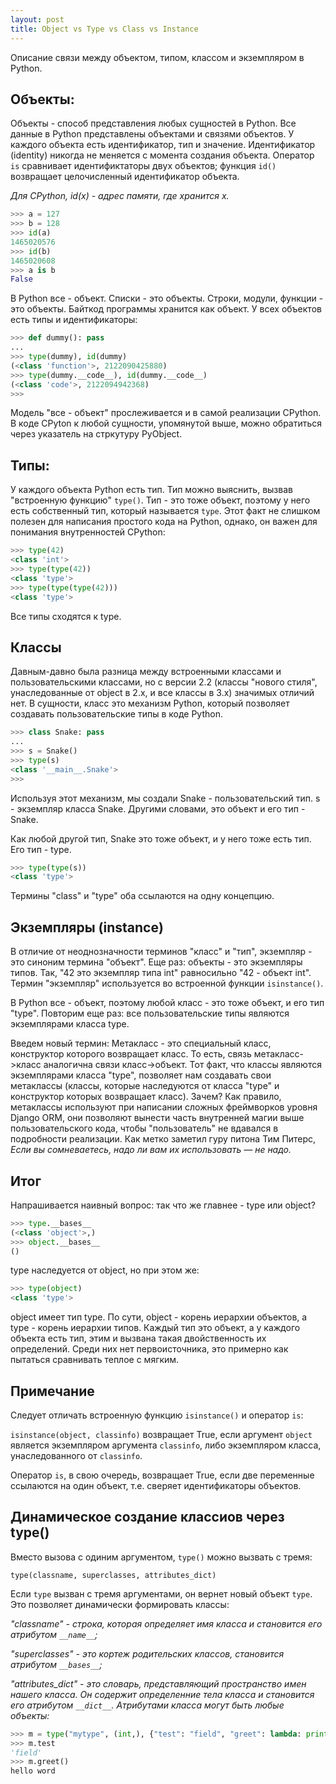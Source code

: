 ```yaml
---
layout: post
title: Object vs Type vs Class vs Instance
---
```


Описание связи между объектом, типом, классом и экземпляром в Python.

## Объекты:

Объекты - способ представления любых сущностей в Python. Все данные в Python представлены объектами и связями объектов. 
У каждого объекта есть идентификатор, тип и значение. Идентификатор (identity) никогда не меняется с момента создания объекта. 
Оператор `is` сравнивает идентификтаторы двух объектов; функция `id()` возвращает целочисленный идентификатор объекта.

*Для CPython, id(x) - адрес памяти, где хранится x.*

```python
>>> a = 127
>>> b = 128
>>> id(a)
1465020576
>>> id(b)
1465020608
>>> a is b
False
```

В Python все - объект. Списки - это объекты. Строки, модули, функции - это объекты. Байткод программы хранится как объект. У всех объектов есть типы и идентификаторы:

```python
>>> def dummy(): pass
...
>>> type(dummy), id(dummy)
(<class 'function'>, 2122090425880)
>>> type(dummy.__code__), id(dummy.__code__)
(<class 'code'>, 2122094942368)
>>>
```

Модель "все - объект" прослеживается и в самой реализации CPython. В коде CPyton к любой сущности, упомянутой выше, можно обратиться через указатель на стркутуру PyObject.

## Типы:
У каждого объекта Python есть тип. Тип можно выяснить, вызвав "встроенную функцию" `type()`. Тип - это тоже объект, поэтому у него есть собственный тип, который называется `type`. Этот факт не слишком полезен для написания простого кода на Python, однако, он важен для понимания внутренностей CPython:

```python
>>> type(42)
<class 'int'>
>>> type(type(42))
<class 'type'>
>>> type(type(type(42)))
<class 'type'>
```
Все типы сходятся к type.

## Классы
Давным-давно была разница между встроенными классами и пользовательскими классами, но с версии 2.2 (классы "нового стиля", унаследованные от object в 2.x, и все классы в 3.x) значимых отличий нет. В сущности, класс это механизм Python, который позволяет создавать пользовательские типы в коде Python.
```python
>>> class Snake: pass
...
>>> s = Snake()
>>> type(s)
<class '__main__.Snake'>
>>>
```
Используя этот механизм, мы создали Snake - пользовательский тип. s - экземпляр класса Snake. Другими словами, это объект и его тип - Snake.

Как любой другой тип, Snake это тоже объект, и у него тоже есть тип. Его тип - type.

```python
>>> type(type(s))
<class 'type'>
```

Термины "class" и "type" оба ссылаются на одну концепцию.

## Экземпляры (instance)
В отличие от неоднозначности терминов "класс" и "тип", экземпляр - это синоним термина "объект".
Еще раз: объекты - это экземпляры типов. Так, "42 это экземпляр типа int" равносильно "42 - объект int". 
Термин "экземпляр" используется во встроенной функции `isinstance()`.

В Python все - объект, поэтому любой класс - это тоже объект, и его тип "type". 
Повторим еще раз: все пользовательские типы являются экземплярами класса type. 

Введем новый термин: Метакласс - это специальный класс, конструктор которого возвращает класс. То есть, связь метакласс->класс аналогична связи класс->объект. Тот факт, что классы являются экземплярами класса "type", позволяет нам создавать свои метаклассы (классы, которые наследуются от класса "type" и конструктор которых возвращает класс). Зачем? Как правило, метаклассы используют при написании сложных фреймворков уровня Django ORM, они позволяют вынести часть внутренней магии выше пользовательского кода, чтобы "пользователь" не вдавался в подробности реализации. Как метко заметил гуру питона Тим Питерс, *Если вы сомневаетесь, надо ли вам их использовать — не надо.*

## Итог
Напрашивается наивный вопрос: так что же главнее - type или object?
```python
>>> type.__bases__
(<class 'object'>,)
>>> object.__bases__
()
```
type наследуется от object, но при этом же:
```python
>>> type(object)
<class 'type'>
```
object имеет тип type. По сути, object - корень иерархии объектов, а type - корень иерархии типов. Каждый тип это объект, а у каждого объекта есть тип, этим и вызвана такая двойственность их определений. Среди них нет первоисточника, это примерно как пытаться сравнивать теплое с мягким.

## Примечание
Следует отличать встроенную функцию `isinstance()` и оператор `is`:

`isinstance(object, classinfo)` возвращает True, если аргумент `object` является экземпляром аргумента `classinfo`, либо экземпляром класса, унаследованного от `classinfo`.

Оператор `is`, в свою очередь, возвращает True, если две переменные ссылаются на один объект, т.е. сверяет идентификаторы объектов.

## Динамическое создание классиов через type()
Вместо вызова с одиним аргументом, `type()` можно вызвать с тремя:

`type(classname, superclasses, attributes_dict)`

Если `type` вызван с тремя аргументами, он вернет новый объект `type`. Это позволяет динамически формировать классы:

*"classname" - строка, которая определяет имя класса и становится его атрибутом `__name__`;*

*"superclasses" - это кортеж родительских классов, становится атрибутом `__bases__`;*

*"attributes_dict" - это словарь, представляющий пространство имен нашего класса. Он содержит определенние тела класса и становится его атрибутом `__dict__`. Атрибутами класса могут быть любые объекты:*

```python
>>> m = type("mytype", (int,), {"test": "field", "greet": lambda: print("hello word")})
>>> m.test
'field'
>>> m.greet()
hello word
```
